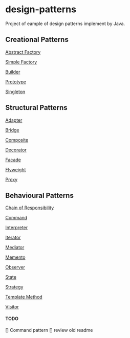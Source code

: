 # design-patterns
Project of eample of design patterns implement by Java.

## Creational Patterns
[Abstract Factory](https://github.com/kan01234/design-patterns/tree/master/abstract-factory-pattern)

[Simple Factory](https://github.com/kan01234/design-patterns/tree/master/simple-factory-pattern)

[Builder](https://github.com/kan01234/design-patterns/tree/master/builder-pattern)

[Prototype](https://github.com/kan01234/design-patterns/tree/master/prototype-pattern)

[Singleton](https://github.com/kan01234/design-patterns/tree/master/singleton-pattern)

## Structural Patterns
[Adapter](https://github.com/kan01234/design-patterns/tree/master/adapter-pattern)

[Bridge](https://github.com/kan01234/design-patterns/tree/master/bridge-pattern)

[Composite](https://github.com/kan01234/design-patterns/tree/master/composite-pattern)

[Decorator](https://github.com/kan01234/design-patterns/tree/master/decorator-pattern)

[Facade](https://github.com/kan01234/design-patterns/tree/master/facade-pattern)

[Flyweight](https://github.com/kan01234/design-patterns/tree/master/flyweight-pattern)

[Proxy](https://github.com/kan01234/design-patterns/tree/master/proxy-pattern)

## Behavioural Patterns
[Chain of Responsibility](https://github.com/kan01234/design-patterns/tree/master/chain-of-responsibility-pattern)

[Command]()

[Interpreter](https://github.com/kan01234/design-patterns/tree/master/interpreter-pattern)

[Iterator](https://github.com/kan01234/design-patterns/tree/master/iterator-pattern)

[Mediator](https://github.com/kan01234/design-patterns/tree/master/mediator-pattern)

[Memento](https://github.com/kan01234/design-patterns/tree/master/memento-pattern)

[Observer](https://github.com/kan01234/design-patterns/tree/master/observer-pattern)

[State](https://github.com/kan01234/design-patterns/tree/master/state-pattern)

[Strategy](https://github.com/kan01234/design-patterns/tree/master/strategy-pattern)

[Template Method](https://github.com/kan01234/design-patterns/tree/master/template-method-pattern)

[Visitor](https://github.com/kan01234/design-patterns/tree/master/visitor-pattern)

#### TODO
[] Command pattern
[] review old readme
